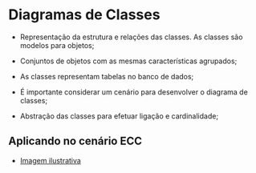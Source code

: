 # Diagramas de Classes

- Representação da estrutura e relações das classes. As classes são modelos para objetos;

- Conjuntos de objetos com as mesmas características agrupados;

- As classes representam tabelas no banco de dados;

- É importante considerar um cenário para desenvolver o diagrama de classes;

- Abstração das classes para efetuar ligação e cardinalidade;

## Aplicando no cenário ECC

- [Imagem ilustrativa](https://media.discordapp.net/attachments/1032045970059440190/1043850657293152286/image.png?width=946&height=528)